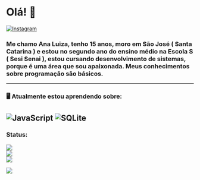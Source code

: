 
# Olá! 👋

[![Instagram](https://img.shields.io/badge/Instagram-%23E4405F.svg?logo=Instagram&logoColor=white)](https://instagram.com/ana_luiza_de_castro) 


### Me chamo Ana Luiza, tenho 15 anos, moro em São José ( Santa Catarina ) e estou no segundo ano do ensino médio na Escola S ( Sesi Senai ), estou cursando desenvolvimento de sistemas, porque é uma área que sou apaixonada. Meus conhecimentos sobre programação são básicos.
---





### 🖥️ Atualmente estou aprendendo sobre:
   
![JavaScript](https://img.shields.io/badge/javascript-%23323330.svg?style=for-the-badge&logo=javascript&logoColor=%23F7DF1E) ![SQLite](https://img.shields.io/badge/sqlite-%2307405e.svg?style=for-the-badge&logo=sqlite&logoColor=white)
---



### Status:

![](https://github-readme-stats.vercel.app/api?username=Anadec&theme=dracula&include_all_commits=true&count_private=true&include_all_commits=true&count_private=false)<br/>  ![](https://github-readme-streak-stats.herokuapp.com/?user=Anadec&theme=dracula&include_all_commits=true&count_private=true)<br/>  ![](https://github-readme-stats.vercel.app/api/top-langs/?username=Anadec&theme=dracula&include_all_commits=true&count_private=true&count_private=false&layout=compact) 



[![](https://visitcount.itsvg.in/api?id=Anadec&icon=0&color=0)](https://visitcount.itsvg.in)

<!-- Proudly created with GPRM ( https://gprm.itsvg.in ) -->
        

